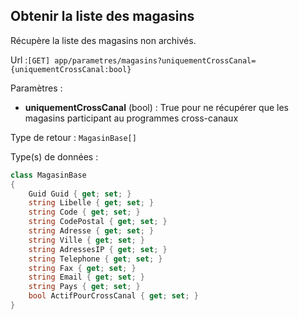## <span id='liste'>Obtenir la liste des magasins</span>

Récupère la liste des magasins non archivés.

Url :`[GET] app/parametres/magasins?uniquementCrossCanal={uniquementCrossCanal:bool}`

Paramètres : 

- **uniquementCrossCanal** (bool) : True pour ne récupérer que les magasins participant au programmes cross-canaux

Type de retour : `MagasinBase[]`

Type(s) de données :

```csharp
class MagasinBase
{
	Guid Guid { get; set; }
	string Libelle { get; set; }
	string Code { get; set; }
	string CodePostal { get; set; }
	string Adresse { get; set; }
	string Ville { get; set; }
	string AdressesIP { get; set; }
	string Telephone { get; set; }
	string Fax { get; set; }
	string Email { get; set; }
	string Pays { get; set; }
	bool ActifPourCrossCanal { get; set; }
}

```
